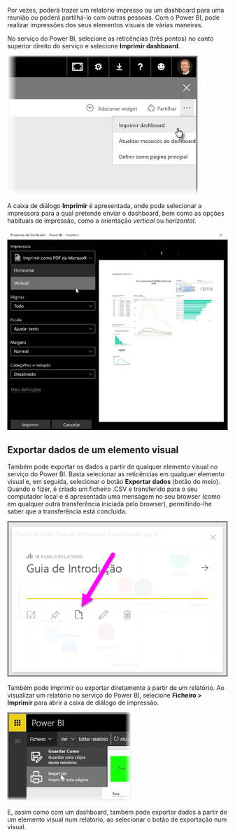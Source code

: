 Por vezes, poderá trazer um relatório impresso ou um dashboard para uma reunião ou poderá partilhá-lo com outras pessoas. Com o Power BI, pode realizar impressões dos seus elementos visuais de várias maneiras.

No serviço do Power BI, selecione as reticências (três pontos) no canto superior direito do serviço e selecione **Imprimir dashboard**.

![](media/4-4g-print-and-export-dashboards-reports/4-4g_1.png)

A caixa de diálogo **Imprimir** é apresentada, onde pode selecionar a impressora para a qual pretende enviar o dashboard, bem como as opções habituais de impressão, como a orientação *vertical* ou *horizontal*.

![](media/4-4g-print-and-export-dashboards-reports/4-4g_2.png)

## <a name="export-data-from-a-visual"></a>Exportar dados de um elemento visual
Também pode exportar os dados a partir de qualquer elemento visual no serviço do Power BI. Basta selecionar as reticências em qualquer elemento visual e, em seguida, selecionar o botão **Exportar dados** (botão do meio). Quando o fizer, é criado um ficheiro .CSV e transferido para o seu computador local e é apresentada uma mensagem no seu browser (como em qualquer outra transferência iniciada pelo browser), permitindo-lhe saber que a transferência está concluída.

![](media/4-4g-print-and-export-dashboards-reports/4-4g_3.png)

Também pode imprimir ou exportar diretamente a partir de um relatório. Ao visualizar um relatório no serviço do Power BI, selecione **Ficheiro > Imprimir** para abrir a caixa de diálogo de impressão.

![](media/4-4g-print-and-export-dashboards-reports/4-4g_4.png)

E, assim como com um dashboard, também pode exportar dados a partir de um elemento visual num relatório, ao selecionar o botão de exportação num visual.

